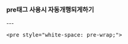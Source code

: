 <h3>pre태그 사용시 자동개행되게하기</h3>
---
<pre style="white-space: pre-wrap;">
&lt;pre style="white-space: pre-wrap;"&gt;
</pre>
